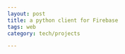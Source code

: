 ```yaml
---
layout: post
title: a python client for Firebase 
tags: web
category: tech/projects

---
```


<script src="https://gist.github.com/selimslab/da13109e51ad906eb269c0b3b7edeffc.js"></script>